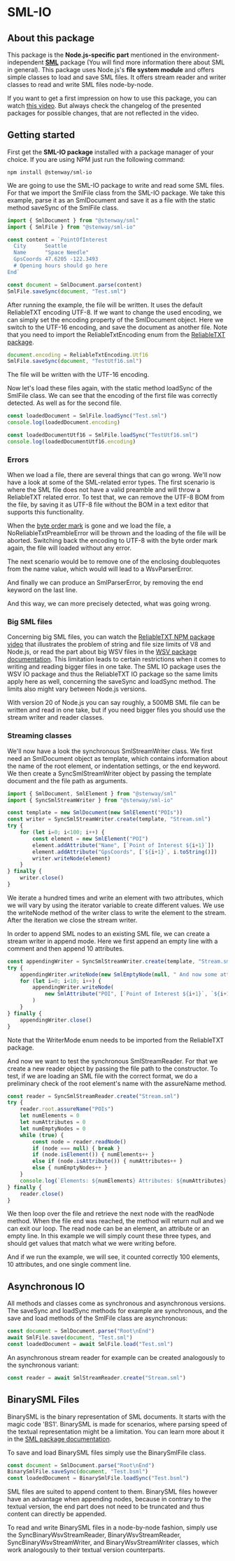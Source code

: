 ﻿# SML-IO

## About this package

This package is the **Node.js-specific part** mentioned in the environment-independent **[SML](https://www.npmjs.com/package/@stenway/sml)** package (You will find more information there about SML in general). This package uses Node.js's **file system module** and offers simple classes to load and save SML files. It offers stream reader and writer classes to read and write SML files node-by-node.

If you want to get a first impression on how to use this package, you can watch [this video](https://www.youtube.com/watch?v=zrjmOUkrDhE). But always check the changelog of the presented packages for possible changes, that are
not reflected in the video.

## Getting started

First get the **SML-IO package** installed with a package manager of your choice.
If you are using NPM just run the following command:

```
npm install @stenway/sml-io
```

We are going to use the SML-IO package to write and read some
SML files. For that we import the SmlFile class from the SML-IO package.
We take this example, parse it as an SmlDocument and save it as
a file with the static method saveSync of the SmlFile class.

```ts
import { SmlDocument } from "@stenway/sml"
import { SmlFile } from "@stenway/sml-io"

const content = `PointOfInterest
  City      Seattle
  Name      "Space Needle"
  GpsCoords 47.6205 -122.3493
  # Opening hours should go here
End`

const document = SmlDocument.parse(content)
SmlFile.saveSync(document, "Test.sml")
```
After running the example, the file will be written.
It uses the default ReliableTXT encoding UTF-8.
If we want to change the used encoding, we can simply set
the encoding property of the SmlDocument object. Here
we switch to the UTF-16 encoding, and save the document as
another file. Note that you need to import the ReliableTxtEncoding
enum from the [ReliableTXT package](https://www.npmjs.com/package/@stenway/reliabletxt).

```ts
document.encoding = ReliableTxtEncoding.Utf16
SmlFile.saveSync(document, "TestUtf16.sml")
```

The file will be written with the UTF-16 encoding.

Now let's load these files again, with the static method
loadSync of the SmlFile class. We can see that the encoding
of the first file was correctly detected. As well as for the
second file.

```ts
const loadedDocument = SmlFile.loadSync("Test.sml")
console.log(loadedDocument.encoding)

const loadedDocumentUtf16 = SmlFile.loadSync("TestUtf16.sml")
console.log(loadedDocumentUtf16.encoding)
```

### Errors

When we load a file, there are several things that can go
wrong. We'll now have a look at some of the SML-related
error types. The first scenario is
where the SML file does not have a valid preamble and will
throw a ReliableTXT related error. To test that, we can remove
the UTF-8 BOM from the file, by saving it as UTF-8 file without
the BOM in a text editor that supports this functionality.

When the [byte order mark](https://www.youtube.com/watch?v=mujA0AfKgKw) is gone
and we load the file, a NoReliableTxtPreambleError will be thrown and the
loading of the file will be aborted. Switching back the encoding
to UTF-8 with the byte order mark again, the file
will loaded without any error.

The next scenario would be to remove one of the enclosing doublequotes
from the name value, which would will lead to a WsvParserError.

And finally we can produce an SmlParserError, by removing the 
end keyword on the last line.

And this way, we can more precisely detected, what was going
wrong.

### Big SML files

Concerning big SML files, you can watch the [ReliableTXT NPM package video](https://youtu.be/a7dLaMv6F7Y?si=YA5pHgwcdS5GFu9B&t=701) that illustrates the problem of string and file size limits of V8
and Node.js, or read the part about big WSV files in the [WSV package documentation](https://www.npmjs.com/package/@stenway/wsv). This limitation leads to certain restrictions when it comes to writing
and reading bigger files in one take. The SML IO package 
uses the WSV IO package and thus the ReliableTXT IO package
so the same limits apply here as well, concerning the saveSync 
and loadSync method. The limits also might vary between Node.js versions.

With version 20 of Node.js you can say roughly, a 500MB SML file can be written and read in one take,
but if you need bigger files you should use the stream writer and
reader classes.

### Streaming classes

We'll now have a look the synchronous SmlStreamWriter
class. We first need an SmlDocument object as template, which
contains information about the name of the root element, or
indentation settings, or the end keyword. We then create a
SyncSmlStreamWriter object by passing the template document
and the file path as arguments.

```ts
import { SmlDocument, SmlElement } from "@stenway/sml"
import { SyncSmlStreamWriter } from "@stenway/sml-io"

const template = new SmlDocument(new SmlElement("POIs"))
const writer = SyncSmlStreamWriter.create(template, "Stream.sml")
try {
	for (let i=0; i<100; i++) {
		const element = new SmlElement("POI")
		element.addAttribute("Name", [`Point of Interest ${i+1}`])
		element.addAttribute("GpsCoords", [`${i+1}`, i.toString()])
		writer.writeNode(element)
	}
} finally {
	writer.close()
}
```

We iterate a hundred times and write an element with two
attributes, which we will vary by using the iterator variable
to create different values. We use the writeNode method of
the writer class to write the element to the stream. After
the iteration we close the stream writer.

In order to append SML nodes to an existing SML file, we can
create a stream writer in append mode. Here we first append
an empty line with a comment and then append 10 attributes.

```ts
const appendingWriter = SyncSmlStreamWriter.create(template, "Stream.sml", WriterMode.CreateOrAppend)
try {
	appendingWriter.writeNode(new SmlEmptyNode(null, " And now some attributes"))
	for (let i=0; i<10; i++) {
		appendingWriter.writeNode(
			new SmlAttribute("POI", [`Point of Interest ${i+1}`, `${i+1}`, i.toString()])
		)
	}
} finally {
	appendingWriter.close()
}
```
Note that the WriterMode enum needs to be imported from the ReliableTXT package.

And now we want to test the synchronous SmlStreamReader.
For that we create a new reader object by passing the file path
to the constructor. To test, if we are loading an SML file
with the correct format, we do a preliminary check of the root
element's name with the assureName method.

```ts
const reader = SyncSmlStreamReader.create("Stream.sml")
try {
	reader.root.assureName("POIs")
	let numElements = 0
	let numAttributes = 0
	let numEmptyNodes = 0
	while (true) {
		const node = reader.readNode()
		if (node === null) { break }
		if (node.isElement()) { numElements++ }
		else if (node.isAttribute()) { numAttributes++ }
		else { numEmptyNodes++ }
	}
	console.log(`Elements: ${numElements} Attributes: ${numAttributes} Empty: ${numEmptyNodes}`)
} finally {
	reader.close()
}
```
We then loop over the file and retrieve
the next node with the readNode method. When the file end was
reached, the method will return null and we can exit our loop.
The read node can be an element, an attribute or an empty line.
In this example we will simply count these three types, and should
get values that match what we were writing before.

And if we run the example, we will see, it counted correctly
100 elements, 10 attributes, and one single comment line.

## Asynchronous IO

All methods and classes come as synchronous and asynchronous versions.
The saveSync and loadSync methods for example are synchronous, and
the save and load methods of the SmlFile class are asynchronous:

```ts
const document = SmlDocument.parse("Root\nEnd")
await SmlFile.save(document, "Test.sml")
const loadedDocument = await SmlFile.load("Test.sml")
```
An asynchronous stream reader for example can be created analogously to
the synchronous variant:

```ts
const reader = await SmlStreamReader.create("Stream.sml")
```

## BinarySML Files
BinarySML is the binary representation of SML documents. It starts with the magic code 'BS1'.
BinarySML is made for scenarios, where parsing speed of the textual representation might be a limitation.
You can learn more about it in the [SML package documentation](https://www.npmjs.com/package/@stenway/sml).

To save and load BinarySML files simply use the BinarySmlFile class.

```ts
const document = SmlDocument.parse("Root\nEnd")
BinarySmlFile.saveSync(document, "Test.bsml")
const loadedDocument = BinarySmlFile.loadSync("Test.bsml")
```

SML files are suited to append content to them. BinarySML files however have an advantage when
appending nodes, because in contrary to the textual version, the end part does not need
to be truncated and thus content can directly be appended.

To read and write BinarySML files in a node-by-node fashion, simply use
the SyncBinaryWsvStreamReader, BinaryWsvStreamReader, SyncBinaryWsvStreamWriter, and
BinaryWsvStreamWriter classes, which work analogously to their textual
version counterparts.